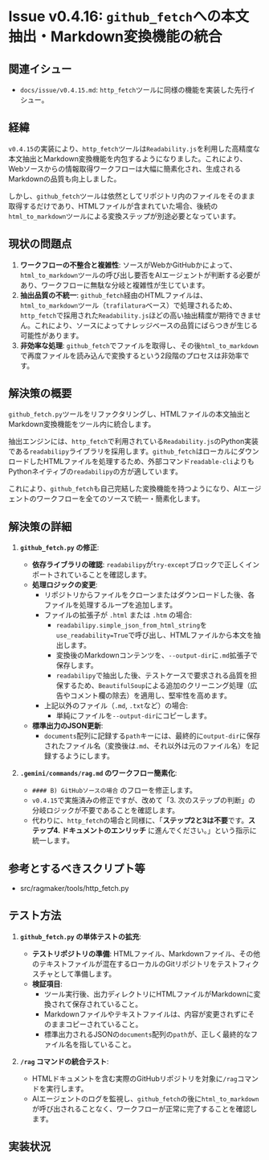 # Issue v0.4.16: `github_fetch`への本文抽出・Markdown変換機能の統合

## 関連イシュー
- `docs/issue/v0.4.15.md`: `http_fetch`ツールに同様の機能を実装した先行イシュー。

## 経緯
`v0.4.15`の実装により、`http_fetch`ツールは`Readability.js`を利用した高精度な本文抽出とMarkdown変換機能を内包するようになりました。これにより、Webソースからの情報取得ワークフローは大幅に簡素化され、生成されるMarkdownの品質も向上しました。

しかし、`github_fetch`ツールは依然としてリポジトリ内のファイルをそのまま取得するだけであり、HTMLファイルが含まれていた場合、後続の`html_to_markdown`ツールによる変換ステップが別途必要となっています。

## 現状の問題点
1.  **ワークフローの不整合と複雑性**: ソースがWebかGitHubかによって、`html_to_markdown`ツールの呼び出し要否をAIエージェントが判断する必要があり、ワークフローに無駄な分岐と複雑性が生じています。
2.  **抽出品質の不統一**: `github_fetch`経由のHTMLファイルは、`html_to_markdown`ツール（`trafilatura`ベース）で処理されるため、`http_fetch`で採用された`Readability.js`ほどの高い抽出精度が期待できません。これにより、ソースによってナレッジベースの品質にばらつきが生じる可能性があります。
3.  **非効率な処理**: `github_fetch`でファイルを取得し、その後`html_to_markdown`で再度ファイルを読み込んで変換するという2段階のプロセスは非効率です。

## 解決策の概要
`github_fetch.py`ツールをリファクタリングし、HTMLファイルの本文抽出とMarkdown変換機能をツール内に統合します。

抽出エンジンには、`http_fetch`で利用されている`Readability.js`のPython実装である`readabilipy`ライブラリを採用します。`github_fetch`はローカルにダウンロードしたHTMLファイルを処理するため、外部コマンド`readable-cli`よりもPythonネイティブの`readabilipy`の方が適しています。

これにより、`github_fetch`も自己完結した変換機能を持つようになり、AIエージェントのワークフローを全てのソースで統一・簡素化します。

## 解決策の詳細
1.  **`github_fetch.py` の修正**:
    -   **依存ライブラリの確認**: `readabilipy`が`try-except`ブロックで正しくインポートされていることを確認します。
    -   **処理ロジックの変更**:
        -   リポジトリからファイルをクローンまたはダウンロードした後、各ファイルを処理するループを追加します。
        -   ファイルの拡張子が `.html` または `.htm` の場合:
            -   `readabilipy.simple_json_from_html_string`を`use_readability=True`で呼び出し、HTMLファイルから本文を抽出します。
            -   変換後のMarkdownコンテンツを、`--output-dir`に`.md`拡張子で保存します。
            -   `readabilipy`で抽出した後、テストケースで要求される品質を担保するため、`BeautifulSoup`による追加のクリーニング処理（広告やコメント欄の除去）を適用し、堅牢性を高めます。
        -   上記以外のファイル（`.md`, `.txt`など）の場合:
            -   単純にファイルを`--output-dir`にコピーします。
    -   **標準出力のJSON更新**:
        -   `documents`配列に記録する`path`キーには、最終的に`output-dir`に保存されたファイル名（変換後は`.md`、それ以外は元のファイル名）を記録するようにします。

2.  **`.gemini/commands/rag.md` のワークフロー簡素化**:
    -   `#### B) GitHubソースの場合` のフローを修正します。
    -   `v0.4.15`で実施済みの修正ですが、改めて「3. 次のステップの判断」の分岐ロジックが不要であることを確認します。
    -   代わりに、`http_fetch`の場合と同様に、「**ステップ2と3は不要**です。**ステップ4. ドキュメントのエンリッチ** に進んでください。」という指示に統一します。

## 参考とするべきスクリプト等
- src/ragmaker/tools/http_fetch.py

## テスト方法
1.  **`github_fetch.py` の単体テストの拡充**:
    -   **テストリポジトリの準備**: HTMLファイル、Markdownファイル、その他のテキストファイルが混在するローカルのGitリポジトリをテストフィクスチャとして準備します。
    -   **検証項目**:
        -   ツール実行後、出力ディレクトリにHTMLファイルがMarkdownに変換されて保存されていること。
        -   Markdownファイルやテキストファイルは、内容が変更されずにそのままコピーされていること。
        -   標準出力されるJSONの`documents`配列の`path`が、正しく最終的なファイル名を指していること。

2.  **`/rag` コマンドの統合テスト**:
    -   HTMLドキュメントを含む実際のGitHubリポジトリを対象に`/rag`コマンドを実行します。
    -   AIエージェントのログを監視し、`github_fetch`の後に`html_to_markdown`が呼び出されることなく、ワークフローが正常に完了することを確認します。


## 実装状況